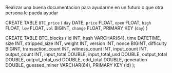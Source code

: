 Realizar una buena documentacion para ayudarme en un futuro o que otra persona le pueda ayudar

CREATE TABLE `BTC_price` (
  `day` DATE,
  `price` FLOAT,
  `open` FLOAT,
  `high` FLOAT,
  `low` FLOAT,
  `vol` BIGINT,
  `change` FLOAT,
  PRIMARY KEY (`day`)
)

CREATE TABLE BTC_blocks (
  id INT,
  hash VARCHAR(64),
  time DATETIME,
  size INT,
  stripped_size INT,
  weight INT,
  version INT,
  nonce BIGINT,
  difficulty BIGINT,
  transaction_count INT,
  witness_count INT,
  input_count INT,
  output_count INT,
  input_total DOUBLE,
  input_total_usd DOUBLE,
  output_total DOUBLE,
  output_total_usd DOUBLE,
  cdd_total DOUBLE,
  generation DOUBLE,
  guessed_miner VARCHAR(64),
  PRIMARY KEY (id)
  );
